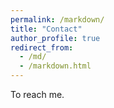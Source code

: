 ```yaml
---
permalink: /markdown/
title: "Contact"
author_profile: true
redirect_from: 
  - /md/
  - /markdown.html
---
```


To reach me.
